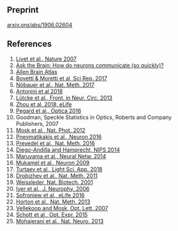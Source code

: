 ## Preprint
[arxiv.org/abs/1906.02604](https://arxiv.org/abs/1906.02604)

## References
1. [Livet et al., Nature 2007](https://www.nature.com/articles/nature06293)
2. [Ask the Brain: How do neurons communicate (so quickly)?](https://mcgovern.mit.edu/2019/02/28/ask-the-brain-how-do-neurons-communicate/)
3. [Allen Brain Atlas](http://portal.brain-map.org/)
4. [Bovetti & Moretti et al, Sci Rep. 2017](https://www.nature.com/articles/srep40041)
5. [Nöbauer et al., Nat. Meth. 2017](https://www.nature.com/articles/nmeth.4341)
6. [Antonini et al 2018](https://www.biorxiv.org/content/10.1101/504472v1)
7. [Lütcke et al., Front. in Neur. Circ. 2013](https://www.frontiersin.org/articles/10.3389/fncir.2013.00201/full)
8. [Zhou et al. 2018, eLife](https://elifesciences.org/articles/28728)
9. [Pegard et al., Optica 2016](https://www.osapublishing.org/optica/abstract.cfm?uri=optica-3-5-517)
10. Goodman, Speckle Statistics in Optics, Roberts and Company Publishers, 2007
11. [Mosk et al., Nat. Phot. 2012](https://www.nature.com/articles/nphoton.2012.88)
12. [Pnevmatikakis et al., Neuron 2016](https://www.cell.com/neuron/abstract/S0896-6273(15)01084-3)
13. [Prevedel et al., Nat. Meth. 2016](https://www.nature.com/articles/nmeth.4040)
14. [Diego-Andilla and Hamprecht, NIPS 2014](https://papers.nips.cc/paper/5342-sparse-space-time-deconvolution-for-calcium-image-analysis)
15. [Maruyama et al., Neural Netw. 2014](https://www.sciencedirect.com/science/article/pii/S0893608014000707)
16. [Mukamel et al., Neuron 2009](https://www.cell.com/neuron/fulltext/S0896-6273(09)00619-9)
17. [Turtaev et al., Light Sci. App. 2018](https://www.nature.com/articles/s41377-018-0094-x)
18. [Drobizhev et al., Nat. Meth. 2011](https://www.nature.com/articles/nmeth.1596)
19. [Weissleder, Nat. Biotech. 2001](https://www.nature.com/articles/nbt0401_316)
20. [Iyer et al., J. Neurophy. 2006](https://www.physiology.org/doi/full/10.1152/jn.00865.2005)
21. [Sofroniew et al., eLife 2016](https://elifesciences.org/articles/14472)
22. [Horton et al., Nat. Meth. 2013](https://www.nature.com/articles/nphoton.2012.336)
23. [Vellekoop and Mosk, Opt. Lett. 2007](https://www.osapublishing.org/ol/abstract.cfm?uri=ol-32-16-2309)
24. [Schott et al., Opt. Expr. 2015](https://www.osapublishing.org/oe/abstract.cfm?uri=oe-23-10-13505)
25. [Mohajerani et al., Nat. Neuro. 2013](https://www.nature.com/articles/nn.3499)
